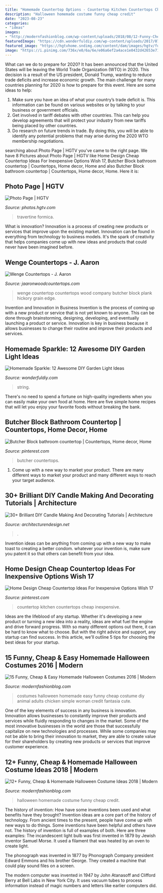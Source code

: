 ```yaml
---
title: "Homemade Countertop Options - Countertop Kitchen Countertops Cheap Inexpensive"
description: "Halloween homemade costume funny cheap credit"
date: "2023-08-23"
categories:
- "ideas"
images:
- "http://modernfashionblog.com/wp-content/uploads/2018/08/12-Funny-Cheap-Homemade-Halloween-Costume-Ideas-2018-2.jpg"
featuredImage: "https://cdn.wonderfuldiy.com/wp-content/uploads/2017/07/Hanging-cutout-lights.jpg"
featured_image: "https://hgtvhome.sndimg.com/content/dam/images/hgtv/fullset/2015/10/27/2/CI_Formica-travertine-gold-solid-surface-countertop.jpg.rend.hgtvcom.616.462.suffix/1445989746123.jpeg"
image: "https://i.pinimg.com/736x/e0/6a/6e/e06a6ef2a4ace1e0432d42653e710e75.jpg"
---
```



What can we do to prepare for 2020?
It has been announced that the United States will be leaving the World Trade Organization (WTO) in 2020. This decision is a result of the US president, Donald Trump, wanting to reduce trade deficits and increase economic growth. The main challenge for many countries planning for 2020 is how to prepare for this event. Here are some ideas to help: 
1. Make sure you have an idea of what your country’s trade deficit is. This information can be found on various websites or by talking to your business or government officials. 
2. Get involved in tariff debates with other countries. This can help you develop agreements that will protect your industry from new tariffs being placed by other countries. 
3. Do research on future trends in trade. By doing this, you will be able to identify any potential problems that may arise during the 2020 WTO membership negotiations.

	

		
searching about Photo Page | HGTV you've came to the right page. We have 8 Pictures about Photo Page | HGTV like Home Design Cheap Countertop Ideas For Inexpensive Options Wish 17, Butcher Block bathroom countertop | Countertops, Home decor, Home and also Butcher Block bathroom countertop | Countertops, Home decor, Home. Here it is:
		
    
## Photo Page | HGTV

<img loading=lazy src="https://hgtvhome.sndimg.com/content/dam/images/hgtv/fullset/2015/10/27/2/CI_Formica-travertine-gold-solid-surface-countertop.jpg.rend.hgtvcom.616.462.suffix/1445989746123.jpeg" onerror="this.onerror=null;this.src='https://tse1.mm.bing.net/th?id=OIP.wO83jVEnSrSN5tGM9jBPzQHaFj&amp;pid=15.1';" alt="Photo Page | HGTV">

_Source: photos.hgtv.com_

>travertine formica. 

	

What is innovation?
Innovation is a process of creating new products or services that improve upon the existing market. Innovation can be found in everything from technology to business models. It's the spark of creativity that helps companies come up with new ideas and products that could never have been imagined before.

    
## Wenge Countertops - J. Aaron

<img loading=lazy src="https://www.jaaronwoodcountertops.com/gallery/wenge/wenge-6.jpg" onerror="this.onerror=null;this.src='https://tse4.mm.bing.net/th?id=OIP.bRjwifidhQXYEjwYdBG7egHaE8&amp;pid=15.1';" alt="Wenge Countertops - J. Aaron">

_Source: jaaronwoodcountertops.com_

>wenge countertop countertops wood company butcher block plank hickory grain edge. 

	

Invention and Innovation in Business
Invention is the process of coming up with a new product or service that is not yet known to anyone. This can be done through brainstorming, designing, developing, and eventually launching a product or service. Innovation is key in business because it allows businesses to change their routine and improve their products and services.

    
## Homemade Sparkle: 12 Awesome DIY Garden Light Ideas

<img loading=lazy src="https://cdn.wonderfuldiy.com/wp-content/uploads/2017/07/Hanging-cutout-lights.jpg" onerror="this.onerror=null;this.src='https://tse4.mm.bing.net/th?id=OIP.Dtq-aYnU7PY6Grc5nePYWAHaJ4&amp;pid=15.1';" alt="Homemade Sparkle: 12 Awesome DIY Garden Light Ideas">

_Source: wonderfuldiy.com_

>string. 

	

There's no need to spend a fortune on high-quality ingredients when you can easily make your own food at home. Here are five simple home recipes that will let you enjoy your favorite foods without breaking the bank.

    
## Butcher Block Bathroom Countertop | Countertops, Home Decor, Home

<img loading=lazy src="https://i.pinimg.com/736x/12/51/27/125127c05d1099c0aa03dcff2309301e--bathroom-countertops-butcher-blocks.jpg" onerror="this.onerror=null;this.src='https://tse3.mm.bing.net/th?id=OIP.FmNu3tuwaDw56aA25wlCZQHaJ3&amp;pid=15.1';" alt="Butcher Block bathroom countertop | Countertops, Home decor, Home">

_Source: pinterest.com_

>butcher countertops. 

	

1. Come up with a new way to market your product. There are many different ways to market your product and many different ways to reach your target audience.

    
## 30+ Brilliant DIY Candle Making And Decorating Tutorials | Architecture

<img loading=lazy src="https://cdn.architecturendesign.net/wp-content/uploads/2015/09/AD-Brilliant-DIY-Candle-Making-and-Decorating-Tutorials-04.jpg" onerror="this.onerror=null;this.src='https://tse1.mm.bing.net/th?id=OIP.qE-izm8TDSBCxQKMswVKbAHaNR&amp;pid=15.1';" alt="30+ Brilliant DIY Candle Making And Decorating Tutorials | Architecture">

_Source: architecturendesign.net_

>. 

	

Invention ideas can be anything from coming up with a new way to make toast to creating a better condom. whatever your invention is, make sure you patent it so that others can benefit from your idea.

    
## Home Design Cheap Countertop Ideas For Inexpensive Options Wish 17

<img loading=lazy src="https://i.pinimg.com/736x/e0/6a/6e/e06a6ef2a4ace1e0432d42653e710e75.jpg" onerror="this.onerror=null;this.src='https://tse4.mm.bing.net/th?id=OIP.COaXZh0jKufT_upcXbg6NAHaLH&amp;pid=15.1';" alt="Home Design Cheap Countertop Ideas For Inexpensive Options Wish 17">

_Source: pinterest.com_

>countertop kitchen countertops cheap inexpensive. 

	

Ideas are the lifeblood of any startup. Whether it's developing a new product or turning a new idea into a reality, ideas are what fuel the engine and drive forward progress. With so many different options out there, it can be hard to know what to choose. But with the right advice and support, any startup can find success. In this article, we'll outline 5 tips for choosing the best ideas for your startup.

    
## 15 Funny, Cheap &amp; Easy Homemade Halloween Costumes 2016 | Modern

<img loading=lazy src="http://modernfashionblog.com/wp-content/uploads/2016/08/15-Funny-Cheap-Easy-Homemade-Halloween-Costumes-2016-10.jpg" onerror="this.onerror=null;this.src='https://tse4.mm.bing.net/th?id=OIP.kpNVy0TQKqCuB3YKBf4UbAHaRm&amp;pid=15.1';" alt="15 Funny, Cheap &amp; Easy Homemade Halloween Costumes 2016 | Modern">

_Source: modernfashionblog.com_

>costumes halloween homemade easy funny cheap costume diy animal adults chicken simple woman credit fantasia cute. 

	

One of the key elements of success in any business is innovation. Innovation allows businesses to constantly improve their products and services while fluidly responding to changes in the market. Some of the most innovative businesses in the world are those that successfully capitalize on new technologies and processes. While some companies may not be able to bring their innovation to market, they are able to create value for their shareholders by creating new products or services that improve customer experience.

    
## 12+ Funny, Cheap &amp; Homemade Halloween Costume Ideas 2018 | Modern

<img loading=lazy src="http://modernfashionblog.com/wp-content/uploads/2018/08/12-Funny-Cheap-Homemade-Halloween-Costume-Ideas-2018-2.jpg" onerror="this.onerror=null;this.src='https://tse3.mm.bing.net/th?id=OIP.sNjJRjGDuPWZSFpQ7dknrwHaHa&amp;pid=15.1';" alt="12+ Funny, Cheap &amp; Homemade Halloween Costume Ideas 2018 | Modern">

_Source: modernfashionblog.com_

>halloween homemade costume funny cheap credit. 

	

The history of invention: How have some inventions been used and what benefits have they brought?
Invention ideas are a core part of the history of technology. From ancient times to the present, people have come up with new ways to do things. Some inventions have been helpful and others have not. The history of invention is full of examples of both. Here are three examples:
The incandescent light bulb was first invented in 1879 by Jewish inventor Samuel Morse. It used a filament that was heated by an oven to create light.

The phonograph was invented in 1877 by Phonograph Company president Edward Emmons and his brother George. They created a machine that could play sound files on a screen.

The modern computer was invented in 1947 by John Atanasoff and Clifford Berry at Bell Labs in New York City. It uses vacuum tubes to process information instead of magic numbers and letters like earlier computers did.

